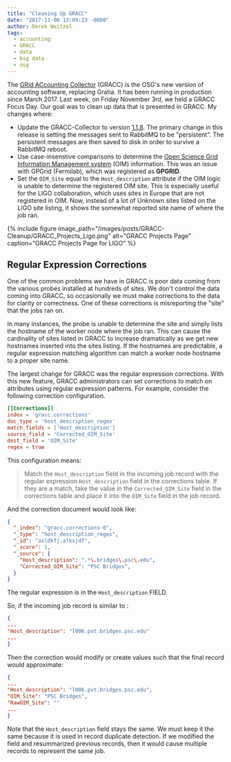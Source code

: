 ```yaml
---
title: "Cleaning Up GRACC"
date: "2017-11-06 13:09:23 -0600"
author: Derek Weitzel
tags:
  - accounting
  - GRACC
  - data
  - big data
  - osg
---
```


The [GRid ACcounting Collector](https://opensciencegrid.github.io/gracc/) (GRACC) is the OSG's new version of accounting software, replacing Gratia.  It has been running in production since March 2017.  Last week, on Friday November 3rd, we held a GRACC Focus Day.  Our goal was to clean up data that is presented in GRACC.  My changes where:

- Update the GRACC-Collector to version [1.1.8](https://github.com/opensciencegrid/gracc-collector/tree/v1.1.8).  The primary change in this release is setting the messages sent to RabbitMQ to be "persistent".  The persistent messages are then saved to disk in order to survive a RabbitMQ reboot.
- Use case-insenstive comparisons to determine the [Open Science Grid Information Management system](https://oim.grid.iu.edu/oim/home) (OIM) information.  This was an issue with GPGrid (Fermilab), which was registered as **GPGRID**.
- Set the `OIM_Site` equal to the `Host_description` attribute if the OIM logic is unable to determine the registered OIM site.  This is especially useful for the LIGO collaboration, which uses sites in Europe that are not registered in OIM.  Now, instead of a lot of Unknown sites listed on the LIGO site listing, it shows the somewhat reported site name of where the job ran.

{% include figure image_path="/images/posts/GRACC-Cleanup/GRACC_Projects_Ligo.png" alt="GRACC Projects Page" caption="GRACC Projects Page for LIGO" %}



## <a id="regex"></a>Regular Expression Corrections

One of the common problems we have in GRACC is poor data coming from the various probes installed at hundreds of sites.  We don't control the data coming into GRACC, so occasionally we must make corrections to the data for clarity or correctness.  One of these corrections is misreporting the "site" that the jobs ran on.  

In many instances, the probe is unable to determine the site and simply lists the hostname of the worker node where the job ran.  This can cause the cardinality of sites listed in GRACC to increase dramatically as we get new hostnames inserted into the sites listing.  If the hostnames are predictable, a regular expression matching algorithm can match a worker node hostname to a proper site name.

The largest change for GRACC was the regular expression corrections.  With this new feature, GRACC administrators can set corrections to match on attributes using regular expression patterns.  For example, consider the following correction configuration.

```toml
[[Corrections]]
index = 'gracc.corrections'
doc_type = 'host_description_regex'
match_fields = ['Host_description']
source_field = 'Corrected_OIM_Site'
dest_field = 'OIM_Site'
regex = true
```

This configuration means:

> Match the `Host_description` field in the incoming job record with the regular expression `Host_description` field in the corrections table.  If they are a match, take the value in the `Corrected_OIM_Site` field in the corrections table and place it into the `OIM_Site` field in the job record.

And the correction document would look like:

```json
{
  "_index": "gracc.corrections-0",
  "_type": "host_description_regex",
  "_id": "asldkfj;alksjdf",
  "_score": 1,
  "_source": {
    "Host_description": ".*\.bridges\.psc\.edu",
    "Corrected_OIM_Site": "PSC Bridges",
  }
}
```
The regular expression is in the `Host_description` FIELD.

So, if the incoming job record is similar to :

```json
{
...
"Host_description": "l006.pvt.bridges.psc.edu"
...
}
```

Then the correction would modify or create values such that the final record would approximate:

```json
{
...
"Host_description": "l006.pvt.bridges.psc.edu",
"OIM_Site": "PSC Bridges",
"RawOIM_Site": ""
...
}
```

Note that the `Host_description` field stays the same.  We must keep it the same because it is used in record duplicate detection.  If we modified the field and resummarized previous records, then it would cause multiple records to represent the same job.
